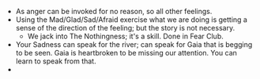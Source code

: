 - As anger can be invoked for no reason, so all other feelings.
- Using the Mad/Glad/Sad/Afraid exercise what we are doing is getting a sense of the direction of the feeling; but the story is not necessary.
	- We jack into The Nothingness; it's a skill. Done in Fear Club.
- Your Sadness can speak for the river; can speak for Gaia that is begging to be seen. Gaia is heartbroken to be missing our attention. You can learn to speak from that.
-